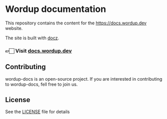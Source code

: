 # Wordup documentation

This repository contains the content for the https://docs.wordup.dev website. 

The site is built with [docz](https://github.com/pedronauck/docz).

### 👉🏻 Visit [docs.wordup.dev](https://docs.wordup.dev)

## Contributing 

wordup-docs is an open-source project. If you are interested in contributing to wordup-docs, 
fell free to join us.

## License

See the [LICENSE](LICENSE) file for details
